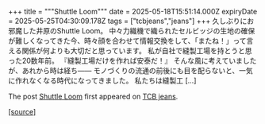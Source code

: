 +++
title = """Shuttle Loom"""
date = 2025-05-18T15:51:14.000Z
expiryDate = 2025-05-25T04:30:09.178Z
tags = ["tcbjeans","jeans"]
+++
久しぶりにお邪魔した井原のShuttle Loom。 中々力織機で織られたセルビッジの生地の確保が難しくなってきた今、時々顔を合わせて情報交換をして、「またね！」って言える関係が何よりも大切だと思っています。 私が自社で縫製工場を持とうと思った20数年前。 『縫製工場だけを作れば安泰だ！』 そんな風に考えていましたが、あれから時は経ち—— モノづくりの流通の前後にも目を配らないと、一気に作れなくなる時代になってきました。 私たちは縫製工 \[…\]

The post [Shuttle Loom](http://tcbjeans.com/2025/05/19/52475) first appeared on [TCB jeans](http://tcbjeans.com).

[[source]](http://tcbjeans.com/2025/05/19/52475)
